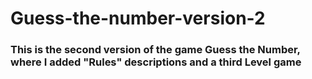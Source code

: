 # Guess-the-number-version-2
### **This is the second version of the game Guess the Number, where I added "Rules" descriptions and a third Level game**
